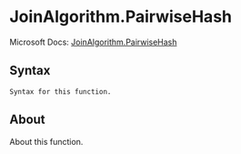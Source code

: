 # JoinAlgorithm.PairwiseHash

Microsoft Docs: [JoinAlgorithm.PairwiseHash](https://docs.microsoft.com/en-us/powerquery-m/joinalgorithm-pairwisehash)

## Syntax

```
Syntax for this function.
```

## About

About this function.

